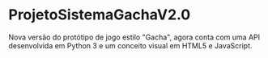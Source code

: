 # ProjetoSistemaGachaV2.0
 Nova versão do protótipo de jogo estilo "Gacha", agora conta com uma API desenvolvida em Python 3
 e um conceito visual em HTML5 e JavaScript.
